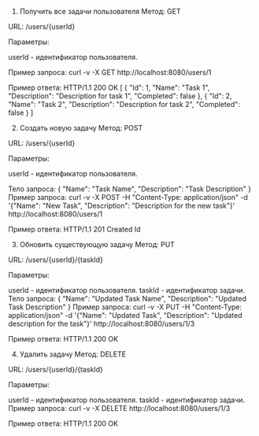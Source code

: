 1. Получить все задачи пользователя
Метод: GET

URL: /users/{userId}

Параметры:

userId - идентификатор пользователя.

Пример запроса:
curl -v -X GET http://localhost:8080/users/1

Пример ответа:
HTTP/1.1 200 OK
[
    {
        "Id": 1,
        "Name": "Task 1",
        "Description": "Description for task 1",
        "Completed": false
    },
    {
        "Id": 2,
        "Name": "Task 2",
        "Description": "Description for task 2",
        "Completed": false
    }
]



2. Создать новую задачу
Метод: POST

URL: /users/{userId}

Параметры:

userId - идентификатор пользователя.

Тело запроса:
{
    "Name": "Task Name",
    "Description": "Task Description"
}
Пример запроса:
curl -v -X POST -H "Content-Type: application/json" -d '{"Name": "New Task", "Description": "Description for the new task"}' http://localhost:8080/users/1

Пример ответа:
HTTP/1.1 201 Created
Id

3. Обновить существующую задачу
Метод: PUT

URL: /users/{userId}/{taskId}

Параметры:

userId - идентификатор пользователя.
taskId - идентификатор задачи.
Тело запроса:
{
    "Name": "Updated Task Name",
    "Description": "Updated Task Description"
}
Пример запроса:
curl -v -X PUT -H "Content-Type: application/json" -d '{"Name": "Updated Task", "Description": "Updated description for the task"}' http://localhost:8080/users/1/3

Пример ответа:
HTTP/1.1 200 OK


4. Удалить задачу
Метод: DELETE

URL: /users/{userId}/{taskId}

Параметры:

userId - идентификатор пользователя.
taskId - идентификатор задачи.
Пример запроса:
curl -v -X DELETE http://localhost:8080/users/1/3

Пример ответа:
HTTP/1.1 200 OK


